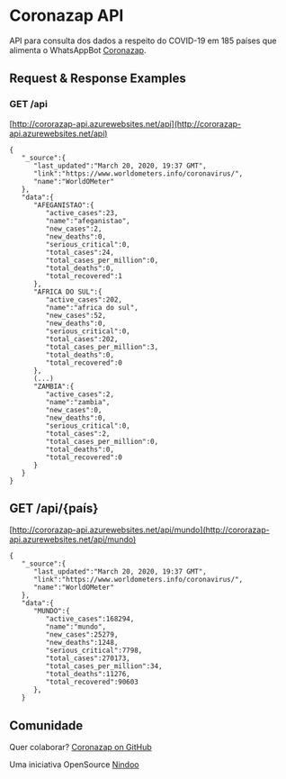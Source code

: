 # Coronazap API 

API para consulta dos dados a respeito do COVID-19 em 185 países que alimenta o WhatsAppBot [Coronazap](http://coronazap.guru/). 

## Request & Response Examples 

### GET /api 

[http://cororazap-api.azurewebsites.net/api](http://cororazap-api.azurewebsites.net/api)


```
{
   "_source":{
      "last_updated":"March 20, 2020, 19:37 GMT",
      "link":"https://www.worldometers.info/coronavirus/",
      "name":"WorldOMeter"
   },
   "data":{
      "AFEGANISTAO":{
         "active_cases":23,
         "name":"afeganistao",
         "new_cases":2,
         "new_deaths":0,
         "serious_critical":0,
         "total_cases":24,
         "total_cases_per_million":0,
         "total_deaths":0,
         "total_recovered":1
      },
      "AFRICA DO SUL":{
         "active_cases":202,
         "name":"africa do sul",
         "new_cases":52,
         "new_deaths":0,
         "serious_critical":0,
         "total_cases":202,
         "total_cases_per_million":3,
         "total_deaths":0,
         "total_recovered":0
      },
      (...)
      "ZAMBIA":{
         "active_cases":2,
         "name":"zambia",
         "new_cases":0,
         "new_deaths":0,
         "serious_critical":0,
         "total_cases":2,
         "total_cases_per_million":0,
         "total_deaths":0,
         "total_recovered":0
      }
   }
}
``` 

## GET /api/{país} 

[http://cororazap-api.azurewebsites.net/api/mundo](http://cororazap-api.azurewebsites.net/api/mundo)


``` 
{
   "_source":{
      "last_updated":"March 20, 2020, 19:37 GMT",
      "link":"https://www.worldometers.info/coronavirus/",
      "name":"WorldOMeter"
   },
   "data":{
      "MUNDO":{
         "active_cases":168294,
         "name":"mundo",
         "new_cases":25279,
         "new_deaths":1248,
         "serious_critical":7798,
         "total_cases":270173,
         "total_cases_per_million":34,
         "total_deaths":11276,
         "total_recovered":90603
      },
   }
```

## Comunidade 

Quer colaborar? [Coronazap on GitHub](https://github.com/coronazap)

Uma iniciativa OpenSource [Nindoo](http://nindoo.ai/)